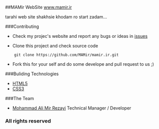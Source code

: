 ##MAMir WebSite
www.mamir.ir

tarahi web site shakhsie khodam ro start zadam...


###Contributing

* Check my projec's website and report any bugs or ideas in [issues](https://github.com/MAMir/mamir.ir/issues)

* Clone this project and check source code
```
    git clone https://github.com/MAMir/mamir.ir.git
```

* Fork this for your self and do some develope and pull request to us ;)


###Buliding Technologies
* [HTML5](http://http://en.wikipedia.org/wiki/Html5)
* [CSS3](http://http://en.wikipedia.org/wiki/CSS3#CSS_3)



###The Team

* [Mohammad Ali Mir Rezayi](https://github.com/MAMir) Technical Manager / Developer

### All rights reserved ###


